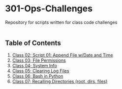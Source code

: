 # 301-Ops-Challenges
Repository for scripts written for class code challenges
<br><br>
## Table of Contents

1. [Class 02; Script 01: Append File w/Date and Time](https://github.com/ShayCrane/301-Ops-Challenges/blob/main/ops-301d5-challenge-01.sh)
2. [Class 03; File Permissions](https://github.com/ShayCrane/301-Ops-Challenges/blob/main/ops-301d5-challenge-02.sh)
3. [Class 04; System Info](https://github.com/ShayCrane/301-Ops-Challenges/blob/main/ops-301d5-challenge-03.sh)
4. [Class 05; Clearing Log Files](https://github.com/ShayCrane/301-Ops-Challenges/blob/main/ops-301d5-challenge-04.sh)
5. [Class 06; Bash in Python](https://github.com/ShayCrane/301-Ops-Challenges/blob/main/ops-301d5-challenge-05.sh)
6. [Class 07; Recalling Directories (root, dirs, files)](https://github.com/ShayCrane/301-Ops-Challenges/blob/main/ops-301d5-challenge-06.sh)

